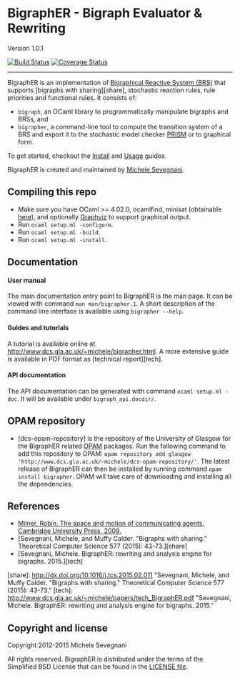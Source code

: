# BigraphER - Bigraph Evaluator & Rewriting #

Version 1.0.1

[![Build Status](https://api.shippable.com/projects/540f670b21c97efdb898a046/badge?branch=master)](https://api.shippable.com/projects/540f670b21c97efdb898a046/badge?branch=master)
[![Coverage Status](https://api.shippable.com/projects/540f670b21c97efdb898a046/coverageBadge?branch=master)](https://api.shippable.com/projects/540f670b21c97efdb898a046/coverageBadge?branch=master)

----------------------------------------------------------------------------

BigraphER is an implementation of [Bigraphical Reactive System (BRS)][milner]
that supports [bigraphs with sharing][share], stochastic reaction rules, rule
priorities and functional rules. It consists of:

* `bigraph`, an OCaml library to programmatically manipulate
  bigraphs and BRSs, and
* `bigrapher`, a command-line tool to compute the transition system
  of a BRS and export it to the stochastic model checker
  [PRISM](http://www.prismmodelchecker.org/) or to graphical form.

To get started, checkout the
[Install](http://www.dcs.gla.ac.uk/~michele/bigrapher.html#inst) and
[Usage](http://www.dcs.gla.ac.uk/~michele/bigrapher.html#tool) guides.

BigraphER is created and maintained by [Michele
Sevegnani](http://www.dcs.gla.ac.uk/~michele).

## Compiling this repo

* Make sure you have OCaml >= 4.02.0, ocamlfind, minisat (obtainable
  [here](http://www.dcs.gla.ac.uk/~michele/camlminisat.html)), and optionally
  [Graphviz](http://www.graphviz.org/) to support graphical output.
* Run `ocaml setup.ml -configure`.
* Run `ocaml setup.ml -build`.
* Run `ocaml setup.ml -install`.
	    
## Documentation

#### User manual

The main documentation entry point to BigraphER is the man page. It can be
viewed with command `man man/bigrapher.1`.  A short description of the command
line interface is available using `bigrapher --help`.

#### Guides and tutorials

A tutorial is available online at
<http://www.dcs.gla.ac.uk/~michele/bigrapher.html>.  A more extensive guide is
available in PDF format as [technical report][tech].

#### API documentation

The API documentation can be generated with command `ocaml setup.ml -doc`. It
will be available under `bigraph_api.docdir/`.

## OPAM repository

- [dcs-opam-repository] is the repository of the University of Glasgow for the
  BigraphER related [OPAM](http://opam.ocaml.org/) packages. Run the following
  command to add this repository to OPAM: `opam repository add glasgow
  'http://www.dcs.gla.ac.uk/~michele/dcs-opam-repository/'`. The latest release
  of BigraphER can then be installed by running command `opam install
  bigrapher`. OPAM will take care of downloading and installing all the
  dependencies.

## References

- [Milner, Robin. The space and motion of communicating agents. Cambridge
  University Press, 2009.][milner]
- [Sevegnani, Michele, and Muffy Calder. "Bigraphs with sharing." Theoretical
  Computer Science 577 (2015): 43-73.][share]
- [Sevegnani, Michele. BigraphER: rewriting and analysis engine for
  bigraphs. 2015.][tech]

[milner]: http://dl.acm.org/citation.cfm?id=1540607 "Milner, Robin. The space and motion of communicating agents. Cambridge University Press, 2009."
[share]: http://dx.doi.org/10.1016/j.tcs.2015.02.011 "Sevegnani, Michele, and Muffy Calder. "Bigraphs with sharing." Theoretical Computer Science 577 (2015): 43-73."
[tech]: http://www.dcs.gla.ac.uk/~michele/papers/tech_BigraphER.pdf "Sevegnani, Michele. BigraphER: rewriting and analysis engine for bigraphs. 2015."

## Copyright and license

Copyright 2012-2015 Michele Sevegnani

All rights reserved. BigraphER is distributed under the terms of the Simplified
BSD License that can be found in the [LICENSE file](LICENSE.md).
